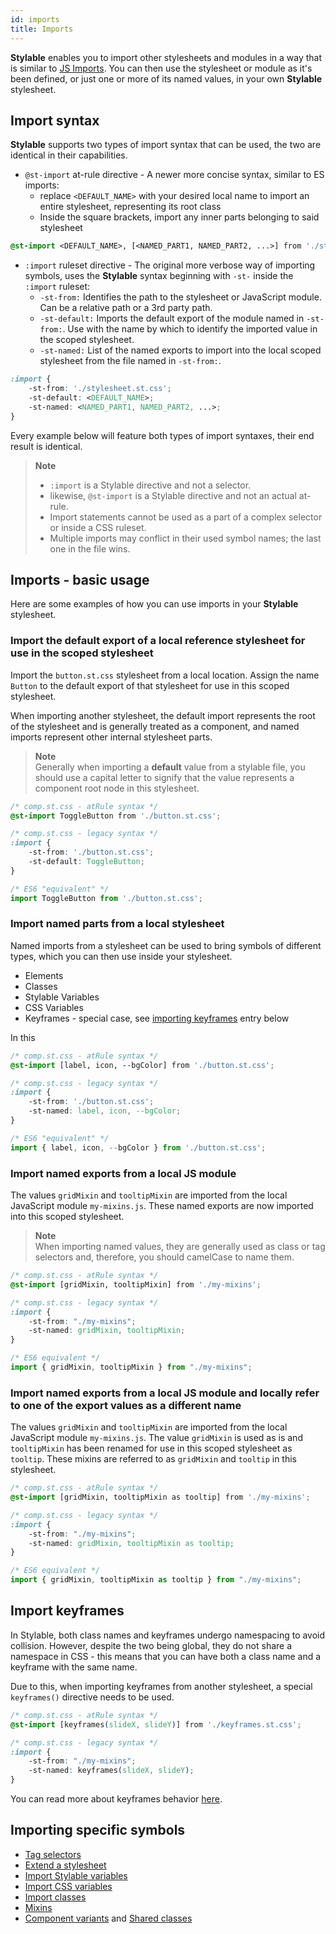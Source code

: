 ```yaml
---
id: imports
title: Imports
---
```


**Stylable** enables you to import other stylesheets and modules in a way that is similar to [JS Imports](https://developer.mozilla.org/en-US/docs/Web/JavaScript/Reference/Statements/import). You can then use the stylesheet or module as it's been defined, or just one or more of its named values, in your own **Stylable** stylesheet.

## Import syntax
**Stylable** supports two types of import syntax that can be used, the two are identical in their capabilities.
- `@st-import` at-rule directive - A newer more concise syntax, similar to ES imports:
    * replace `<DEFAULT_NAME>` with your desired local name to import an entire stylesheet, representing its root class
    * Inside the square brackets, import any inner parts belonging to said stylesheet

```css
@st-import <DEFAULT_NAME>, [<NAMED_PART1, NAMED_PART2, ...>] from './stylesheet.st.css';
```

- `:import` ruleset directive - The original more verbose way of importing symbols, uses the **Stylable** syntax beginning with `-st-` inside the `:import` ruleset:
    * `-st-from:` Identifies the path to the stylesheet or JavaScript module. Can be a relative path or a 3rd party path.
    * `-st-default:` Imports the default export of the module named in `-st-from:`. Use with the name by which to identify the imported value in the scoped stylesheet.
    * `-st-named:` List of the named exports to import into the local scoped stylesheet from the file named in `-st-from:`.

```css
:import {
    -st-from: './stylesheet.st.css';
    -st-default: <DEFAULT_NAME>;
    -st-named: <NAMED_PART1, NAMED_PART2, ...>;
}
```

Every example below will feature both types of import syntaxes, their end result is identical.

> **Note**  
> * `:import` is a Stylable directive and not a selector.
> * likewise, `@st-import` is a Stylable directive and not an actual at-rule.
> * Import statements cannot be used as a part of a complex selector or inside a CSS ruleset.
> * Multiple imports may conflict in their used symbol names; the last one in the file wins.

## Imports - basic usage

Here are some examples of how you can use imports in your **Stylable** stylesheet.

### Import the default export of a local reference stylesheet for use in the scoped stylesheet

Import the `button.st.css` stylesheet from a local location. Assign the name `Button` to the default export of that stylesheet for use in this scoped stylesheet. 

When importing another stylesheet, the default import represents the root of the stylesheet and is generally treated as a component, and named imports represent other internal stylesheet parts.

> **Note**  
> Generally when importing a **default** value from a stylable file, you should use a capital letter to signify that the value represents a component root node in this stylesheet. 


```css
/* comp.st.css - atRule syntax */
@st-import ToggleButton from './button.st.css';
```

```css
/* comp.st.css - legacy syntax */
:import {
    -st-from: './button.st.css';
    -st-default: ToggleButton;
}
```

```js
/* ES6 "equivalent" */
import ToggleButton from './button.st.css';
```

### Import named parts from a local stylesheet
Named imports from a stylesheet can be used to bring symbols of different types, which you can then use inside your stylesheet.

- Elements
- Classes
- Stylable Variables
- CSS Variables
- Keyframes - special case, see [importing keyframes](#importing_keyframes) entry below

In this 
```css
/* comp.st.css - atRule syntax */
@st-import [label, icon, --bgColor] from './button.st.css';
```

```css
/* comp.st.css - legacy syntax */
:import {
    -st-from: './button.st.css';
    -st-named: label, icon, --bgColor;
}
```

```js
/* ES6 "equivalent" */
import { label, icon, --bgColor } from './button.st.css';
```

### Import named exports from a local JS module

The values `gridMixin` and `tooltipMixin` are imported from the local JavaScript module `my-mixins.js`. These named exports are now imported into this scoped stylesheet.

> **Note**  
> When importing named values, they are generally used as class or tag selectors and, therefore, you should camelCase to name them.

```css
/* comp.st.css - atRule syntax */
@st-import [gridMixin, tooltipMixin] from './my-mixins';
```

```css
/* comp.st.css - legacy syntax */
:import {
    -st-from: "./my-mixins";
    -st-named: gridMixin, tooltipMixin;
}
```

```js
/* ES6 equivalent */
import { gridMixin, tooltipMixin } from "./my-mixins";
```

### Import named exports from a local JS module and locally refer to one of the export values as a different name

The values `gridMixin` and `tooltipMixin` are imported from the local JavaScript module `my-mixins.js`. The value `gridMixin` is used as is and `tooltipMixin` has been renamed for use in this scoped stylesheet as `tooltip`. These mixins are referred to as `gridMixin` and `tooltip` in this stylesheet.

```css
/* comp.st.css - atRule syntax */
@st-import [gridMixin, tooltipMixin as tooltip] from './my-mixins';
```

```css
/* comp.st.css - legacy syntax */
:import {
    -st-from: "./my-mixins";
    -st-named: gridMixin, tooltipMixin as tooltip;
}
```

```js
/* ES6 equivalent */
import { gridMixin, tooltipMixin as tooltip } from "./my-mixins";
```

## Import keyframes

In Stylable, both class names and keyframes undergo namespacing to avoid collision. However, despite the two being global, they do not share a namespace in CSS - this means that you can have both a class name and a keyframe with the same name.

Due to this, when importing keyframes from another stylesheet, a special `keyframes()` directive needs to be used.

```css
/* comp.st.css - atRule syntax */
@st-import [keyframes(slideX, slideY)] from './keyframes.st.css';
```

```css
/* comp.st.css - legacy syntax */
:import {
    -st-from: "./my-mixins";
    -st-named: keyframes(slideX, slideY);
}
```

You can read more about keyframes behavior [here](./keyframes.md).


## Importing specific symbols

* [Tag selectors](./tag-selectors.md)
* [Extend a stylesheet](./extend-stylesheet.md)
* [Import Stylable variables](./variables.md#import-variables)
* [Import CSS variables](./css-vars.md#importing-css-variables)
* [Import classes](./class-selectors.md#import-classes)
* [Mixins](./mixins.md)
* [Component variants](../guides/component-variants.md) and [Shared classes](../guides/shared-classes.md)
